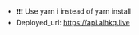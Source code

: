 - ❗❗❗ Use yarn i instead of yarn install
- Deployed_url: https://api.alhkq.live

<!--
Artifact Registry:
asia-east1-docker.pkg.dev/comp1640-vcl-gw/alhkq/nest

GC Storage cors:
view:
gcloud storage buckets describe gs://alhkq-public --format="default(cors_config)"
gcloud storage buckets describe gs://alhkq-private --format="default(cors_config)"

set:
gcloud storage buckets update gs://alhkq-public --cors-file=gc_cors_config.json
gcloud storage buckets update gs://alhkq-private --cors-file=gc_cors_config.json
-->
